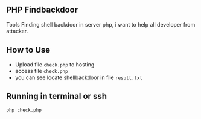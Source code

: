 ## PHP Findbackdoor

Tools Finding shell backdoor in server php, i want to help all developer from attacker. 

## How to Use

- Upload file `check.php` to hosting
- access file `check.php`
- you can see locate shellbackdoor in file `result.txt`


## Running in terminal or ssh

```bash
php check.php
```

